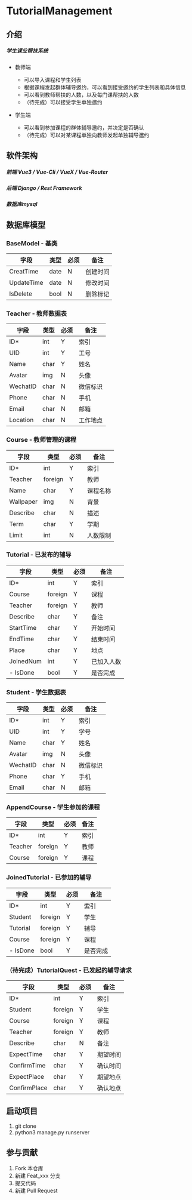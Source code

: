 # TutorialManagement

## 介绍
##### 学生课业帮扶系统

- 教师端
  - 可以导入课程和学生列表
  - 根据课程发起群体辅导邀约，可以看到接受邀约的学生列表和具体信息
  - 可以看到教师帮扶的人数，以及每门课帮扶的人数
  - （待完成）可以接受学生单独邀约

- 学生端
  - 可以看到参加课程的群体辅导邀约，并决定是否确认
  - （待完成）可以对某课程单独向教师发起单独辅导邀约



## 软件架构
##### 前端 Vue3 / Vue-Cli / VueX / Vue-Router

##### 后端 Django / Rest Framework

##### 数据库mysql



## 数据库模型

### BaseModel - 基类
|字段|类型|必须|备注|
|---|---|---|---|
|CreatTime|date|N|创建时间|
|UpdateTime|date|N|修改时间|
|IsDelete|bool|N|删除标记|

### Teacher - 教师数据表
|字段|类型|必须|备注|
|---|---|---|---|
|ID*|int|Y|索引|
|UID|int|Y|工号|
|Name|char|Y|姓名|
|Avatar|img|N|头像|
|WechatID|char|N|微信标识|
|Phone|char|N|手机|
|Email|char|N|邮箱|
|Location|char|N|工作地点|

### Course - 教师管理的课程
|字段|类型|必须|备注|
|---|---|---|---|
|ID*|int|Y|索引|
|Teacher|foreign|Y|教师|
|Name|char|Y|课程名称|
|Wallpaper|img|N|背景|
|Describe|char|N|描述|
|Term|char|Y|学期|
|Limit|int|N|人数限制|

### Tutorial - 已发布的辅导
|字段|类型|必须|备注|
|---|---|---|---|
|ID*|int|Y|索引|
|Course|foreign|Y|课程|
|Teacher|foreign|Y|教师|
|Describe|char|Y|备注|
|StartTime|char|Y|开始时间|
|EndTime|char|Y|结束时间|
|Place|char|Y|地点|
|JoinedNum|int|Y|已加入人数|
|- IsDone|bool|Y|是否完成|

### Student - 学生数据表
|字段|类型|必须|备注|
|---|---|---|---|
|ID*|int|Y|索引|
|UID|int|Y|学号|
|Name|char|Y|姓名|
|Avatar|img|N|头像|
|WechatID|char|N|微信标识|
|Phone|char|Y|手机|
|Email|char|N|邮箱|

### AppendCourse - 学生参加的课程
|字段|类型|必须|备注|
|---|---|---|---|
|ID*|int|Y|索引|
|Teacher|foreign|Y|教师|
|Course|foreign|Y|课程|

### JoinedTutorial - 已参加的辅导
|字段|类型|必须|备注|
|---|---|---|---|
|ID*|int|Y|索引|
|Student|foreign|Y|学生|
|Tutorial|foreign|Y|辅导|
|Course|foreign|Y|课程|
|- IsDone|bool|Y|是否完成|

### （待完成）TutorialQuest - 已发起的辅导请求
|字段|类型|必须|备注|
|---|---|---|---|
|ID*|int|Y|索引|
|Student|foreign|Y|学生|
|Course|foreign|Y|课程|
|Teacher|foreign|Y|教师|
|Describe|char|N|备注|
|ExpectTime|char|Y|期望时间|
|ConfirmTime|char|Y|确认时间|
|ExpectPlace|char|Y|期望地点|
|ConfirmPlace|char|Y|确认地点|

## 启动项目
1.  git clone
2.  python3 manage.py runserver

## 参与贡献

1.  Fork 本仓库
2.  新建 Feat_xxx 分支
3.  提交代码
4.  新建 Pull Request
